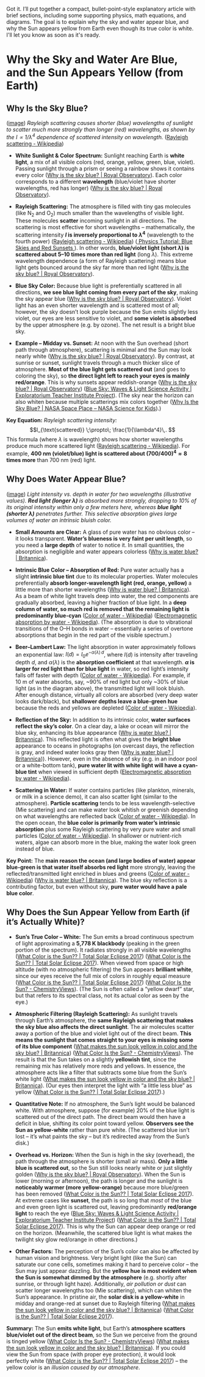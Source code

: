 Got it. I’ll put together a compact, bullet-point-style explanatory article with brief sections, including some supporting physics, math equations, and diagrams. The goal is to explain why the sky and water appear blue, and why the Sun appears yellow from Earth even though its true color is white.
I'll let you know as soon as it's ready.

# Why the Sky and Water Are Blue, and the Sun Appears Yellow (from Earth)

## Why Is the Sky Blue?

 ([image]()) *Rayleigh scattering causes shorter (blue) wavelengths of sunlight to scatter much more strongly than longer (red) wavelengths, as shown by the $\displaystyle I \propto 1/\lambda^4$ dependence of scattered intensity on wavelength.* ([Rayleigh scattering - Wikipedia](https://en.wikipedia.org/wiki/Rayleigh_scattering#:~:text=of%20wavelength,In%20detail%2C%20the))

- **White Sunlight & Color Spectrum:** Sunlight reaching Earth is **white light**, a mix of all visible colors (red, orange, yellow, green, blue, violet). Passing sunlight through a prism or seeing a rainbow shows it contains every color ([Why is the sky blue? | Royal Observatory](https://www.rmg.co.uk/stories/topics/why-sky-blue#:~:text=What%20is%20light%3F)). Each color corresponds to a different **wavelength** (blue/violet have shorter wavelengths, red has longer) ([Why is the sky blue? | Royal Observatory](https://www.rmg.co.uk/stories/topics/why-sky-blue#:~:text=These%20different%20colours%20have%20different,red%20light%20has%20the%20longest)).

- **Rayleigh Scattering:** The atmosphere is filled with tiny gas molecules (like N$_2$ and O$_2$) much smaller than the wavelengths of visible light. These molecules **scatter** incoming sunlight in all directions. The scattering is most effective for short wavelengths – mathematically, the scattering intensity **$I$ is inversely proportional to $\lambda^4$** (wavelength to the fourth power) ([Rayleigh scattering - Wikipedia](https://en.wikipedia.org/wiki/Rayleigh_scattering#:~:text=of%20wavelength,In%20detail%2C%20the)) ([
	Physics Tutorial: Blue Skies and Red Sunsets
](https://www.physicsclassroom.com/class/light/lesson-2/blue-skies-and-red-sunsets#:~:text=particles%20are%20most%20effective%20in,BIV%29%20become)). In other words, **blue/violet light (short $\lambda$) is scattered about 5–10 times more than red light** (long $\lambda$). This extreme wavelength dependence (a form of Rayleigh scattering) means blue light gets bounced around the sky far more than red light ([Why is the sky blue? | Royal Observatory](https://www.rmg.co.uk/stories/topics/why-sky-blue#:~:text=The%20scattering%20caused%20by%20these,the%20wavelength%20of%20light%20decreases)).

- **Blue Sky Color:** Because blue light is preferentially scattered in all directions, **we see blue light coming from every part of the sky**, making the sky appear blue ([Why is the sky blue? | Royal Observatory](https://www.rmg.co.uk/stories/topics/why-sky-blue#:~:text=The%20scattering%20caused%20by%20these,the%20wavelength%20of%20light%20decreases)). Violet light has an even shorter wavelength and is scattered most of all; however, the sky doesn’t look purple because the Sun emits slightly less violet, our eyes are less sensitive to violet, and **some violet is absorbed** by the upper atmosphere (e.g. by ozone). The net result is a bright blue sky.

- **Example – Midday vs. Sunset:** At noon with the Sun overhead (short path through atmosphere), scattering is minimal and the Sun may look nearly white ([Why is the sky blue? | Royal Observatory](https://www.rmg.co.uk/stories/topics/why-sky-blue#:~:text=The%20sky%20during%20the%20day)). By contrast, at sunrise or sunset, sunlight travels through a much thicker slice of atmosphere. **Most of the blue light gets scattered out** (and goes to coloring the sky), so **the direct light left to reach your eyes is mainly red/orange**. This is why sunsets appear reddish-orange ([Why is the sky blue? | Royal Observatory](https://www.rmg.co.uk/stories/topics/why-sky-blue#:~:text=When%20the%20Sun%20is%20low,further%20through%20the%20Earth%E2%80%99s%20atmosphere)) ([Blue Sky: Waves & Light Science Activity | Exploratorium Teacher Institute Project](https://www.exploratorium.edu/snacks/blue-sky#:~:text=When%20sunlight%20travels%20through%20the,makes%20the%20sunset%20reddish%20orange)). (The sky near the horizon can also whiten because multiple scatterings mix colors together ([Why Is the Sky Blue? | NASA Space Place – NASA Science for Kids](https://spaceplace.nasa.gov/blue-sky/en/#:~:text=Image%3A%20Atmosphere%20scatters%20blue%20light,more%20than%20other%20colors)).)

**Key Equation:** *Rayleigh scattering intensity:* $$I_{\text{scattered}} \;\propto\; \frac{1}{\lambda^4}\,. $$
This formula (where $\lambda$ is wavelength) shows how shorter wavelengths produce much more scattered light ([Rayleigh scattering - Wikipedia](https://en.wikipedia.org/wiki/Rayleigh_scattering#:~:text=of%20wavelength,In%20detail%2C%20the)). For example, **400 nm (violet/blue) light is scattered about $(700/400)^4 \approx 8$ times more** than 700 nm (red) light.

## Why Does Water Appear Blue?

 ([image]()) *Light intensity vs. depth in water for two wavelengths (illustrative values). **Red light (longer λ)** is absorbed more strongly, dropping to 10% of its original intensity within only a few meters here, whereas **blue light (shorter λ)** penetrates further. This selective absorption gives large volumes of water an intrinsic bluish color.*

- **Small Amounts are Clear:** A glass of pure water has no obvious color – it looks transparent. **Water’s blueness is very faint per unit length**, so you need a **large depth** of water to notice it. In small quantities, the absorption is negligible and water appears colorless ([Why is water blue? | Britannica](https://www.britannica.com/question/Why-is-water-blue#:~:text=Water%20appears%20blue%20%20for,larger%20water%20bodies%20appear%20gray)).

- **Intrinsic Blue Color – Absorption of Red:** Pure water actually has a slight **intrinsic blue tint** due to its molecular properties. Water molecules preferentially **absorb longer-wavelength light (red, orange, yellow)** a little more than shorter wavelengths ([Why is water blue? | Britannica](https://www.britannica.com/question/Why-is-water-blue#:~:text=Water%20appears%20blue%20%20for,larger%20water%20bodies%20appear%20gray)). As a beam of white light travels deep into water, the red components are gradually absorbed, leaving a higher fraction of blue light. In a **deep column of water, so much red is removed that the remaining light is predominantly blue-cyan** ([Color of water - Wikipedia](https://en.wikipedia.org/wiki/Color_of_water#:~:text=Some%20of%20the%20light%20hitting,8)) ([Electromagnetic absorption by water - Wikipedia](https://en.wikipedia.org/wiki/Electromagnetic_absorption_by_water#:~:text=Electronic%20transitions%20occur%20in%20the,vacuum%20ultraviolet%20regions)). (The absorption is due to vibrational transitions of the O–H bonds in water – essentially a series of overtone absorptions that begin in the red part of the visible spectrum.)

- **Beer–Lambert Law:** The light absorption in water approximately follows an exponential law: $I(d) = I_0 e^{-\alpha(\lambda)\,d}$, where $I(d)$ is intensity after traveling depth $d$, and $\alpha(\lambda)$ is the **absorption coefficient** at that wavelength. **$\alpha$ is larger for red light than for blue light** in water, so red light’s intensity falls off faster with depth ([Color of water - Wikipedia](https://en.wikipedia.org/wiki/Color_of_water#:~:text=Some%20of%20the%20light%20hitting,8)). For example, if 10 m of water absorbs, say, ~90% of red light but only ~30% of blue light (as in the diagram above), the transmitted light will look bluish. After enough distance, virtually all colors are absorbed (very deep water looks dark/black), but **shallower depths leave a blue-green hue** because the reds and yellows are depleted ([Color of water - Wikipedia](https://en.wikipedia.org/wiki/Color_of_water#:~:text=Some%20of%20the%20light%20hitting,8)).

- **Reflection of the Sky:** In addition to its intrinsic color, **water surfaces reflect the sky’s color**. On a clear day, a lake or ocean will mirror the blue sky, enhancing its blue appearance ([Why is water blue? | Britannica](https://www.britannica.com/question/Why-is-water-blue#:~:text=Water%20appears%20blue%20%20for,larger%20water%20bodies%20appear%20gray)). This reflected light is often what gives the **bright blue** appearance to oceans in photographs (on overcast days, the reflection is gray, and indeed water looks gray then ([Why is water blue? | Britannica](https://www.britannica.com/question/Why-is-water-blue#:~:text=slight%20absorption%20%20of%20,larger%20water%20bodies%20appear%20gray))). However, even in the absence of sky (e.g. in an indoor pool or a white-bottom tank), **pure water lit with white light will have a cyan-blue tint** when viewed in sufficient depth ([Electromagnetic absorption by water - Wikipedia](https://en.wikipedia.org/wiki/Electromagnetic_absorption_by_water#:~:text=Electronic%20transitions%20occur%20in%20the,vacuum%20ultraviolet%20regions)).

- **Scattering in Water:** If water contains particles (like plankton, minerals, or milk in a science demo), it can also scatter light (similar to the atmosphere). **Particle scattering** tends to be less wavelength-selective (Mie scattering) and can make water look whitish or greenish depending on what wavelengths are reflected back ([Color of water - Wikipedia](https://en.wikipedia.org/wiki/Color_of_water#:~:text=Scattering%20from%20suspended%20particles%20also,found%20in%20mountain%20lakes%2C%20where)). In the open ocean, the **blue color is primarily from water’s intrinsic absorption** plus some Rayleigh scattering by very pure water and small particles ([Color of water - Wikipedia](https://en.wikipedia.org/wiki/Color_of_water#:~:text=first%20passes%20through%20many%20meters,10)). In shallower or nutrient-rich waters, algae can absorb more in the blue, making the water look green instead of blue.

**Key Point:** The **main reason the ocean (and large bodies of water) appear blue-green is that water itself absorbs red light** more strongly, leaving the reflected/transmitted light enriched in blues and greens ([Color of water - Wikipedia](https://en.wikipedia.org/wiki/Color_of_water#:~:text=Some%20of%20the%20light%20hitting,8)) ([Why is water blue? | Britannica](https://www.britannica.com/question/Why-is-water-blue#:~:text=Water%20appears%20blue%20%20for,larger%20water%20bodies%20appear%20gray)). The blue sky reflection is a contributing factor, but even without sky, **pure water would have a pale blue color**.

## Why Does the Sun Appear Yellow from Earth (if it’s Actually White)?

- **Sun’s True Color – White:** The Sun emits a broad continuous spectrum of light approximating a **5,778 K blackbody** (peaking in the green portion of the spectrum). It radiates strongly in all visible wavelengths ([What Color is the Sun?? | Total Solar Eclipse 2017](https://eclipse2017.nasa.gov/what-color-sun#:~:text=speeds%20resulting%20in%20radio%20emission,I%20must)) ([What Color is the Sun?? | Total Solar Eclipse 2017](https://eclipse2017.nasa.gov/what-color-sun#:~:text=If%20we%20were%20above%20the,into%20a%20perceived%20white%20color)). When viewed from space or high altitude (with no atmospheric filtering) the Sun appears **brilliant white**, since our eyes receive the full mix of colors in roughly equal measure ([What Color is the Sun?? | Total Solar Eclipse 2017](https://eclipse2017.nasa.gov/what-color-sun#:~:text=If%20we%20were%20above%20the,into%20a%20perceived%20white%20color)) ([What Color Is the Sun? - ChemistryViews](https://www.chemistryviews.org/what-color-is-the-sun/#:~:text=Many%20people%20believe%20that%20the,reveals%20its%20diverse%20color%20spectrum)). (The Sun is often called a “yellow dwarf” star, but that refers to its spectral class, not its actual color as seen by the eye.)

- **Atmospheric Filtering (Rayleigh Scattering):** As sunlight travels through Earth’s atmosphere, the **same Rayleigh scattering that makes the sky blue also affects the direct sunlight**. The air molecules scatter away a portion of the blue and violet light out of the direct beam. **This means the sunlight that comes straight to your eyes is missing some of its blue component** ([What makes the sun look yellow in color and the sky blue? | Britannica](https://www.britannica.com/video/yellow-Sun-sky-blue-light-colours-air/-204059#:~:text=background%2C%20add%20a%20bit%20of,appear%20yellowish%20during%20the%20day)) ([What Color Is the Sun? - ChemistryViews](https://www.chemistryviews.org/what-color-is-the-sun/#:~:text=This%20is%20due%20to%20the,yellow%20and%20red%20reach%20our)). The result is that the Sun takes on a slightly **yellowish tint**, since the remaining mix has relatively more reds and yellows. In essence, the atmosphere acts like a filter that subtracts some blue from the Sun’s white light ([What makes the sun look yellow in color and the sky blue? | Britannica](https://www.britannica.com/video/yellow-Sun-sky-blue-light-colours-air/-204059#:~:text=background%2C%20add%20a%20bit%20of,appear%20yellowish%20during%20the%20day)). (Our eyes then interpret the light with “a little less blue” as yellow ([What Color is the Sun?? | Total Solar Eclipse 2017](https://eclipse2017.nasa.gov/what-color-sun#:~:text=Here%20on%20Earth%2C%20the%20atmosphere,ray%20radiation%20is%20filtered%20out)).)

- **Quantitative Note:** If no atmosphere, the Sun’s light would be balanced white. With atmosphere, suppose (for example) 20% of the blue light is scattered out of the direct path. The direct beam would then have a deficit in blue, shifting its color point toward yellow. **Observers see the Sun as yellow-white** rather than pure white. (The scattered blue isn’t lost – it’s what paints the sky – but it’s redirected away from the Sun’s disk.)

- **Overhead vs. Horizon:** When the Sun is high in the sky (overhead), the path through the atmosphere is shorter (small air mass). **Only a little blue is scattered out**, so the Sun still looks nearly white or just slightly golden ([Why is the sky blue? | Royal Observatory](https://www.rmg.co.uk/stories/topics/why-sky-blue#:~:text=The%20sky%20during%20the%20day)). When the Sun is lower (morning or afternoon), the path is longer and the sunlight is **noticeably warmer (more yellow-orange)** because more blue/green has been removed ([What Color is the Sun?? | Total Solar Eclipse 2017](https://eclipse2017.nasa.gov/what-color-sun#:~:text=Here%20on%20Earth%2C%20the%20atmosphere,ray%20radiation%20is%20filtered%20out)). At extreme cases like **sunset**, the path is so long that *most* of the blue and even green light is scattered out, leaving predominantly **red/orange light** to reach the eye ([Blue Sky: Waves & Light Science Activity | Exploratorium Teacher Institute Project](https://www.exploratorium.edu/snacks/blue-sky#:~:text=When%20sunlight%20travels%20through%20the,makes%20the%20sunset%20reddish%20orange)) ([What Color is the Sun?? | Total Solar Eclipse 2017](https://eclipse2017.nasa.gov/what-color-sun#:~:text=Of%20course%2C%20when%20sunlight%20passes,makes%20it%20to%20our%20eyes)). This is why the Sun can appear deep orange or red on the horizon. (Meanwhile, the scattered blue light is what makes the twilight sky glow red/orange in other directions.)

- **Other Factors:** The perception of the Sun’s color can also be affected by human vision and brightness. Very bright light (like the Sun) can saturate our cone cells, sometimes making it hard to perceive color – the Sun may just appear dazzling. But the **yellow hue is most evident when the Sun is somewhat dimmed by the atmosphere** (e.g. shortly after sunrise, or through light haze). Additionally, *air pollution or dust* can scatter longer wavelengths too (Mie scattering), which can whiten the Sun’s appearance. In pristine air, the **solar disk is a yellow-white** in midday and orange-red at sunset due to Rayleigh filtering ([What makes the sun look yellow in color and the sky blue? | Britannica](https://www.britannica.com/video/yellow-Sun-sky-blue-light-colours-air/-204059#:~:text=Light%20that%20was%20trying%20to,appear%20yellowish%20during%20the%20day)) ([What Color is the Sun?? | Total Solar Eclipse 2017](https://eclipse2017.nasa.gov/what-color-sun#:~:text=Here%20on%20Earth%2C%20the%20atmosphere,the%20light%20that%20reaches%20our)).

**Summary:** The Sun **emits white light**, but Earth’s **atmosphere scatters blue/violet out of the direct beam**, so the Sun we perceive from the ground is tinged yellow ([What Color Is the Sun? - ChemistryViews](https://www.chemistryviews.org/what-color-is-the-sun/#:~:text=This%20is%20due%20to%20the,yellow%20and%20red%20reach%20our)) ([What makes the sun look yellow in color and the sky blue? | Britannica](https://www.britannica.com/video/yellow-Sun-sky-blue-light-colours-air/-204059#:~:text=background%2C%20add%20a%20bit%20of,appear%20yellowish%20during%20the%20day)). If you could view the Sun from space (with proper eye protection), it would look perfectly white ([What Color is the Sun?? | Total Solar Eclipse 2017](https://eclipse2017.nasa.gov/what-color-sun#:~:text=If%20we%20were%20above%20the,into%20a%20perceived%20white%20color)) – the yellow color is an *illusion caused by our atmosphere*.